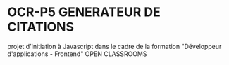 # OCR-P5 GENERATEUR DE CITATIONS
projet d'initiation à Javascript dans le cadre de la formation "Développeur d'applications - Frontend" OPEN CLASSROOMS
